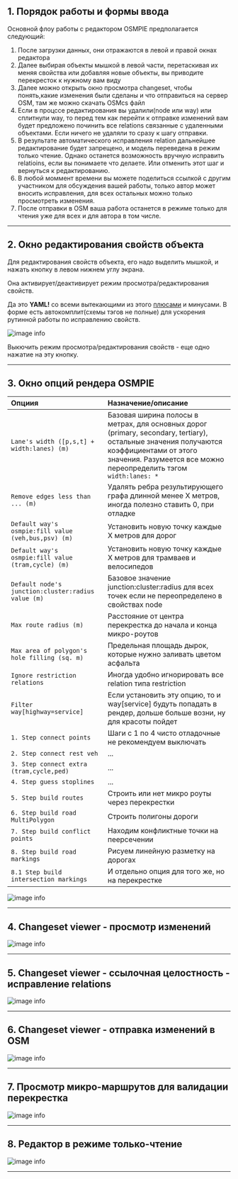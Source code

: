 ## 1. Порядок работы и формы ввода

Основной флоу работы с редактором OSMPIE предполагается следующий:

1. После загрузки данных, они отражаются в левой и правой окнах редактора
2. Далее выбирая объекты мышкой в левой части, перетаскивая их меняя свойства или добавляя новые объекты, 
вы приводите перекресток к нужному вам виду
3. Далее можно открыть окно просмотра changeset, чтобы понять,какие изменения были сделаны и что отправиться на сервер OSM,
там же можно скачать OSMcs файл
4. Если в процссе редактирования вы удалили(node или way) или сплитнули way, то перед тем как перейти к отправке изменений вам будет предложено починить
все relations связанные с удаленными объектами. Если ничего не удаляли то сразу к шагу отправки.
5. В результате автоматического исправления relation дальнейшее редактирование будет запрещено, и модель переведена в режим только чтение. 
Однако останется возможность вручную исправить relatioins, если вы понимаете что делаете. Или отменить этот шаг и вернуться к редактированию.
6. В любой моммент времени вы можете поделиться ссылкой с другим участником для обсуждения вашей работы, только автор может вносить исправления, 
для всех остальных можно только просмотреть изменения.
7. После отправки в OSM ваша работа останется в режиме только для чтения уже для всех и для автора в том числе.


---

## 2. Окно редактирования свойств объекта

Для редактирования свойств объекта, его надо выделить мышкой, и нажать кнопку в левом нижнем углу экрана.

Она активирует/деактивирует режим просмотра/редактирования свойств.

Да это **YAML!** со всеми вытекающими из этого [плюсами](https://ru.wikipedia.org/wiki/YAML) и минусами. 
В форме есть автокомплит(схемы тэгов не полные) для ускорения рутинной работы по исправлению свойств.

![image info](./img/screen4.png)

Выкючить режим просмотра/редактирования свойств - еще одно нажатие на эту кнопку.

---

## 3. Окно опций рендера OSMPIE

| Опциия | Назначение/описание |
| :------- | :------ |
| `Lane's width ([p,s,t] + width:lanes) (m)` | Базовая ширина полосы в метрах, для основных дорог (primary, secondary, tertiary), остальные значения получаются коэффициентами от этого значения. Разумеется все можно переопределить тэгом `width:lanes: *` |
| `Remove edges less than ... (m)` | Удалять ребра результирующего графа длинной менее Х метров, иногда полезно ставить  0, при отладке  |
| `Default way's osmpie:fill value (veh,bus,psv) (m)` | Установить новую точку каждые Х метров для дорог |
| `Default way's osmpie:fill value (tram,cycle) (m)` | Установить новую точку каждые Х метров для трамваев и велосипедов |
| `Default node's junction:cluster:radius value (m)` | Базовое значение junction:cluster:radius для всех точек если не переопределено в свойствах node |
| `Max route radius (m)` | Расстояние от центра перекрестка до начала и конца микро-роутов |
| `Max area of polygon's hole filling (sq. m)` | Предельная площадь дырок, которые нужно заливать цветом асфальта|
| `Ignore restriction relations` | Иногда удобно игнорировать все relation типа restriction |
| `Filter way[highway=service]` | Если установить эту опцию, то и way[service] будуть попадать в рендер, дольше больше возни, ну для красоты пойдет |
| `1. Step connect points` | Шаги с 1 по 4 чисто отладочные не рекомендуем выключать |
| `2. Step connect rest veh` | ... |
| `3. Step connect extra (tram,cycle,ped)` | ... |
| `4. Step guess stoplines` | ... |
| `5. Step build routes` | Строить или нет микро роуты через перекрестки |
| `6. Step build road MultiPolygon` | Строить полигоны дороги |
| `7. Step build conflict points` | Находим конфликтные точки на пеерсечении |
| `8. Step build road markings` | Рисуем линейную разметку на дорогах |
| `8.1 Step build intersection markings` | И отдельно опция для того же, но на перекрестке |

![image info](./img/screen5.png)

---

## 4. Changeset viewer - просмотр изменений

![image info](./img/screen6.png)

---



## 5. Changeset viewer - ссылочная целостность - исправление relations

![image info](./img/screen7.png)

---


## 6. Changeset viewer - отправка изменений в OSM

![image info](./img/screen8.png)

---


## 7. Просмотр микро-маршрутов для валидации перекрестка

![image info](./img/screen11.png)

---

## 8. Редактор в режиме только-чтение

![image info](./img/screen9.png)

---




